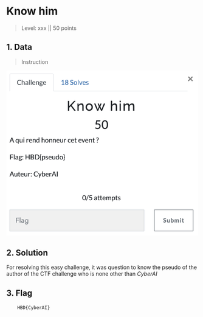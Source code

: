 # Know him

> Level: xxx || 50 points

## 1. Data

> Instruction

![Instruction Challenge Know him](challenge_Know-him.png)



## 2. Solution

For resolving this easy challenge, it was question to know the pseudo of the author of the CTF challenge who is none other than *CyberAI*

## 3. Flag
    
```
    HBD{CyberAI}
```
